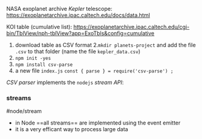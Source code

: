 NASA exoplanet archive *Kepler* telescope:
https://exoplanetarchive.ipac.caltech.edu/docs/data.html

KOI table (cumulative list):
https://exoplanetarchive.ipac.caltech.edu/cgi-bin/TblView/nph-tblView?app=ExoTbls&config=cumulative
1. download table as CSV format
2.`mkdir planets-project` and add the file `.csv` to that folder (name the file `kepler_data.csv`)
3. `npm init -yes`
4. `npm install csv-parse`
5. a new file `index.js`
`const { parse } = require('csv-parse') ;`

*CSV parser* implements the `nodejs` *stream API*:

### streams
#node/stream 
- in Node ==all streams== are implemented using the event emitter
- it is a very efficant way to process large data 
















